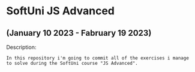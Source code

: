 # SoftUni JS Advanced
## (January 10 2023 - Fabruary 19 2023)

Description:

    In this repository i'm going to commit all of the exercises i manage to solve during the SoftUni course "JS Advanced".
